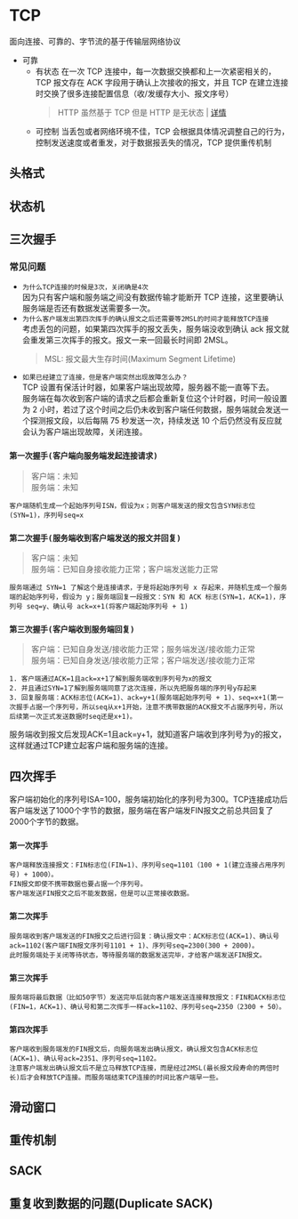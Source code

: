 # TCP

面向连接、可靠的、字节流的基于传输层网络协议

- 可靠
  - 有状态
    在一次 TCP 连接中，每一次数据交换都和上一次紧密相关的，TCP 报文存在 ACK 字段用于确认上次接收的报文，并且 TCP 在建立连接时交换了很多连接配置信息（收/发缓存大小、报文序号）
    > HTTP 虽然基于 TCP 但是 HTTP 是无状态 | [详情](http://xieli.leanote.com/post/6.HTTP%E6%98%AF%E5%9F%BA%E4%BA%8ETCP%E7%9A%84%EF%BC%8C%E4%B8%BA%E4%BB%80%E4%B9%88%E6%98%AF%E6%97%A0%E7%8A%B6%E6%80%81%EF%BC%9F?from=from_parent_mindnote)
  - 可控制
    当丢包或者网络环境不佳，TCP 会根据具体情况调整自己的行为，控制发送速度或者重发，对于数据报丢失的情况，TCP 提供重传机制

## 头格式

## 状态机

## 三次握手

### 常见问题

- `为什么TCP连接的时候是3次，关闭确是4次`    
  因为只有客户端和服务端之间没有数据传输才能断开 TCP 连接，这里要确认服务端是否还有数据发送需要多一次。
- `为什么客户端发出第四次挥手的确认报文之后还需要等2MSL的时间才能释放TCP连接`       
  考虑丢包的问题，如果第四次挥手的报文丢失，服务端没收到确认 ack 报文就会重发第三次挥手的报文。报文一来一回最长时间即 2MSL。
  > MSL: 报文最大生存时间(Maximum Segment Lifetime)
- `如果已经建立了连接，但是客户端突然出现故障怎么办？`        
  TCP 设置有保活计时器，如果客户端出现故障，服务器不能一直等下去。  
  服务端在每次收到客户端的请求之后都会重新复位这个计时器，时间一般设置为 2 小时，若过了这个时间之后仍未收到客户端任何数据，服务端就会发送一个探测报文段，以后每隔 75 秒发送一次，持续发送 10 个后仍然没有反应就会认为客户端出现故障，关闭连接。


### `第一次握手(客户端向服务端发起连接请求)`
  > 客户端：未知    
  > 服务端：未知

    客户端随机生成一个起始序列号ISN，假设为x；则客户端发送的报文包含SYN标志位(SYN=1)，序列号seq=x

### `第二次握手(服务端收到客户端发送的报文并回复)`
  > 客户端：未知    
  > 服务端：已知自身接收能力正常；客户端发送能力正常

    服务端通过 SYN=1 了解这个是连接请求，于是将起始序列号 x 存起来，并随机生成一个服务端的起始序列号，假设为 y；服务端回复一段报文：SYN 和 ACK 标志(SYN=1，ACK=1)，序列号 seq=y、确认号 ack=x+1(将客户端起始序列号 + 1)

### `第三次握手(客户端收到服务端回复)`
  > 客户端：已知自身发送/接收能力正常；服务端发送/接收能力正常   
  > 服务端：已知自身发送/接收能力正常；客户端发送/接收能力正常

    1. 客户端通过ACK=1且ack=x+1了解到服务端收到序列号为x的报文
    2. 并且通过SYN=1了解到服务端同意了这次连接，所以先把服务端的序列号y存起来
    3. 回复服务端：ACK标志位(ACK=1)、ack=y+1(服务端起始序列号 + 1)、seq=x+1(第一次握手占据一个序列号，所以seq从x+1开始，注意不携带数据的ACK报文不占据序列号，所以后续第一次正式发送数据时seq还是x+1)。
    
  服务端收到报文后发现ACK=1且ack=y+1，就知道客户端收到序列号为y的报文，这样就通过TCP建立起客户端和服务端的连接。

## 四次挥手
客户端初始化的序列号ISA=100，服务端初始化的序列号为300。TCP连接成功后客户端发送了1000个字节的数据，服务端在客户端发FIN报文之前总共回复了2000个字节的数据。
### `第一次挥手`
	客户端释放连接报文：FIN标志位(FIN=1)、序列号seq=1101（100 + 1(建立连接占用序列号) + 1000）。
	FIN报文即使不携带数据也要占据一个序列号。
	客户端发送FIN报文之后不能发数据，但是可以正常接收数据。
### `第二次挥手`
	服务端收到客户端发送的FIN报文之后进行回复：确认报文中：ACK标志位(ACK=1)、确认号ack=1102(客户端FIN报文序列号1101 + 1)、序列号seq=2300(300 + 2000)。
	此时服务端处于关闭等待状态，等待服务端的数据发送完毕，才给客户端发送FIN报文。
### `第三次挥手`
	服务端将最后数据（比如50字节）发送完毕后就向客户端发送连接释放报文：FIN和ACK标志位(FIN=1，ACK=1)、确认号和第二次挥手一样ack=1102、序列号seq=2350（2300 + 50）。
### `第四次挥手`
	客户端收到服务端发的FIN报文后，向服务端发出确认报文，确认报文包含ACK标志位(ACK=1)、确认号ack=2351、序列号seq=1102。
	注意客户端发出确认报文后不是立马释放TCP连接，而是经过2MSL(最长报文段寿命的两倍时长)后才会释放TCP连接。而服务端结束TCP连接的时间比客户端早一些。
## 滑动窗口

## 重传机制

## SACK

## 重复收到数据的问题(Duplicate SACK)
